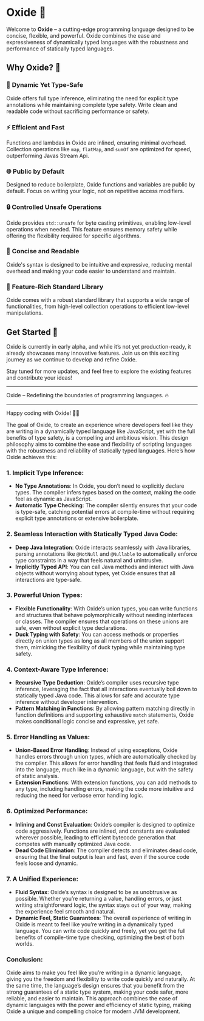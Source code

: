 # Oxide 🧪

Welcome to **Oxide** – a cutting-edge programming language designed to be concise, flexible, and powerful. Oxide combines the ease and expressiveness of dynamically typed languages with the robustness and performance of statically typed languages.

## Why Oxide? 🚀

### 🌟 **Dynamic Yet Type-Safe**
Oxide offers full type inference, eliminating the need for explicit type annotations while maintaining complete type safety. Write clean and readable code without sacrificing performance or safety.

### ⚡ **Efficient and Fast**
Functions and lambdas in Oxide are inlined, ensuring minimal overhead. Collection operations like `map`, `flatMap`, and `sumOf` are optimized for speed, outperforming Javas Stream Api.

### 🌐 **Public by Default**
Designed to reduce boilerplate, Oxide functions and variables are public by default. Focus on writing your logic, not on repetitive access modifiers.

### 🔒 **Controlled Unsafe Operations**
Oxide provides `std::unsafe` for byte casting primitives, enabling low-level operations when needed. This feature ensures memory safety while offering the flexibility required for specific algorithms.

### 🎨 **Concise and Readable**
Oxide's syntax is designed to be intuitive and expressive, reducing mental overhead and making your code easier to understand and maintain.

### 🧩 **Feature-Rich Standard Library**
Oxide comes with a robust standard library that supports a wide range of functionalities, from high-level collection operations to efficient low-level manipulations.

## Get Started 🌱

Oxide is currently in early alpha, and while it’s not yet production-ready, it already showcases many innovative features. Join us on this exciting journey as we continue to develop and refine Oxide.

Stay tuned for more updates, and feel free to explore the existing features and contribute your ideas!

---

Oxide – Redefining the boundaries of programming languages. 🔥

---

Happy coding with Oxide! 🧑‍💻

The goal of Oxide, to create an experience where developers feel like they are writing in a dynamically typed language like JavaScript, yet with the full benefits of type safety, is a compelling and ambitious vision. This design philosophy aims to combine the ease and flexibility of scripting languages with the robustness and reliability of statically typed languages. Here’s how Oxide achieves this:

### 1. **Implicit Type Inference**:
- **No Type Annotations**: In Oxide, you don’t need to explicitly declare types. The compiler infers types based on the context, making the code feel as dynamic as JavaScript.
- **Automatic Type Checking**: The compiler silently ensures that your code is type-safe, catching potential errors at compile-time without requiring explicit type annotations or extensive boilerplate.

### 2. **Seamless Interaction with Statically Typed Java Code**:
- **Deep Java Integration**: Oxide interacts seamlessly with Java libraries, parsing annotations like `@NotNull` and `@Nullable` to automatically enforce type constraints in a way that feels natural and unintrusive.
- **Implicitly Typed API**: You can call Java methods and interact with Java objects without worrying about types, yet Oxide ensures that all interactions are type-safe.

### 3. **Powerful Union Types**:
- **Flexible Functionality**: With Oxide’s union types, you can write functions and structures that behave polymorphically without needing interfaces or classes. The compiler ensures that operations on these unions are safe, even without explicit type declarations.
- **Duck Typing with Safety**: You can access methods or properties directly on union types as long as all members of the union support them, mimicking the flexibility of duck typing while maintaining type safety.

### 4. **Context-Aware Type Inference**:
- **Recursive Type Deduction**: Oxide’s compiler uses recursive type inference, leveraging the fact that all interactions eventually boil down to statically typed Java code. This allows for safe and accurate type inference without developer intervention.
- **Pattern Matching in Functions**: By allowing pattern matching directly in function definitions and supporting exhaustive `match` statements, Oxide makes conditional logic concise and expressive, yet safe.

### 5. **Error Handling as Values**:
- **Union-Based Error Handling**: Instead of using exceptions, Oxide handles errors through union types, which are automatically checked by the compiler. This allows for error handling that feels fluid and integrated into the language, much like in a dynamic language, but with the safety of static analysis.
- **Extension Functions**: With extension functions, you can add methods to any type, including handling errors, making the code more intuitive and reducing the need for verbose error handling logic.

### 6. **Optimized Performance**:
- **Inlining and Const Evaluation**: Oxide’s compiler is designed to optimize code aggressively. Functions are inlined, and constants are evaluated wherever possible, leading to efficient bytecode generation that competes with manually optimized Java code.
- **Dead Code Elimination**: The compiler detects and eliminates dead code, ensuring that the final output is lean and fast, even if the source code feels loose and dynamic.

### 7. **A Unified Experience**:
- **Fluid Syntax**: Oxide’s syntax is designed to be as unobtrusive as possible. Whether you’re returning a value, handling errors, or just writing straightforward logic, the syntax stays out of your way, making the experience feel smooth and natural.
- **Dynamic Feel, Static Guarantees**: The overall experience of writing in Oxide is meant to feel like you’re writing in a dynamically typed language. You can write code quickly and freely, yet you get the full benefits of compile-time type checking, optimizing the best of both worlds.

### Conclusion:
Oxide aims to make you feel like you’re writing in a dynamic language, giving you the freedom and flexibility to write code quickly and naturally. At the same time, the language’s design ensures that you benefit from the strong guarantees of a static type system, making your code safer, more reliable, and easier to maintain. This approach combines the ease of dynamic languages with the power and efficiency of static typing, making Oxide a unique and compelling choice for modern JVM development.